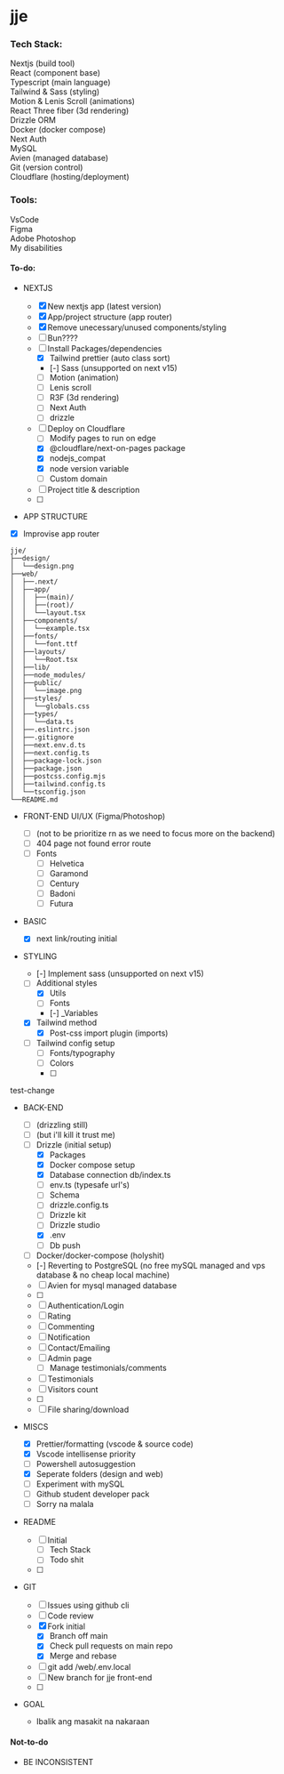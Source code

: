 # jje

### Tech Stack:

Nextjs (build tool) </br>
React (component base) </br>
Typescript (main language) </br>
Tailwind & Sass (styling) </br>
Motion & Lenis Scroll (animations) </br>
React Three fiber (3d rendering) </br>
Drizzle ORM </br>
Docker (docker compose) </br>
Next Auth </br>
MySQL </br>
Avien (managed database) </br>
Git (version control) </br>
Cloudflare (hosting/deployment) </br>

### Tools:

VsCode </br>
Figma </br>
Adobe Photoshop </br>
My disabilities </br>

#### To-do:

- NEXTJS

  - [x] New nextjs app (latest version)
  - [x] App/project structure (app router)
  - [x] Remove unecessary/unused components/styling
  - [ ] Bun????
  - [ ] Install Packages/dependencies
    - [x] Tailwind prettier (auto class sort)
    - [-] Sass (unsupported on next v15)
    - [ ] Motion (animation)
    - [ ] Lenis scroll
    - [ ] R3F (3d rendering)
    - [ ] Next Auth
    - [ ] drizzle
  - [ ] Deploy on Cloudflare
    - [ ] Modify pages to run on edge
    - [x] @cloudflare/next-on-pages package
    - [x] nodejs_compat
    - [x] node version variable
    - [ ] Custom domain
  - [ ] Project title & description
  - [ ]

- APP STRUCTURE
- [x] Improvise app router

```
jje/
├──design/
│  └──design.png
├──web/
│  ├──.next/
│  ├──app/
│  │  ├──(main)/
│  │  ├──(root)/
│  │  └──layout.tsx
│  ├──components/
│  │  └──example.tsx
│  ├──fonts/
│  │  └──font.ttf
│  ├──layouts/
│  │  └──Root.tsx
│  ├──lib/
│  ├──node_modules/
│  ├──public/
│  │  └──image.png
│  ├──styles/
│  │  └──globals.css
│  ├──types/
│  │  └──data.ts
│  ├──.eslintrc.json
│  ├──.gitignore
│  ├──next.env.d.ts
│  ├──next.config.ts
│  ├──package-lock.json
│  ├──package.json
│  ├──postcss.config.mjs
│  ├──tailwind.config.ts
│  └──tsconfig.json
└──README.md
```

- FRONT-END UI/UX (Figma/Photoshop)

  - [ ] (not to be prioritize rn as we need to focus more on the backend)
  - [ ] 404 page not found error route
  - [ ] Fonts
    - [ ] Helvetica
    - [ ] Garamond
    - [ ] Century
    - [ ] Badoni
    - [ ] Futura

- BASIC

  - [x] next link/routing initial

- STYLING

  - [-] Implement sass (unsupported on next v15)
  - [ ] Additional styles
    - [x] Utils
    - [ ] Fonts
    - [-] \_Variables
  - [x] Tailwind method
    - [x] Post-css import plugin (imports)
  - [ ] Tailwind config setup
    - [ ] Fonts/typography
    - [ ] Colors
    - [ ]

test-change

- BACK-END

  - [ ] (drizzling still)
  - [ ] (but i'll kill it trust me)
  - [ ] Drizzle (initial setup)
    - [x] Packages
    - [x] Docker compose setup
    - [x] Database connection db/index.ts
    - [ ] env.ts (typesafe url's)
    - [ ] Schema
    - [ ] drizzle.config.ts
    - [ ] Drizzle kit
    - [ ] Drizzle studio
    - [x] .env
    - [ ] Db push
  - [ ] Docker/docker-compose (holyshit)
  - [-] Reverting to PostgreSQL (no free mySQL managed and vps database & no cheap local machine)
  - [ ] Avien for mysql managed database
  - [ ]
  - [ ] Authentication/Login
  - [ ] Rating
  - [ ] Commenting
  - [ ] Notification
  - [ ] Contact/Emailing
  - [ ] Admin page
    - [ ] Manage testimonials/comments
  - [ ] Testimonials
  - [ ] Visitors count
  - [ ]
  - [ ] File sharing/download

- MISCS

  - [x] Prettier/formatting (vscode & source code)
  - [x] Vscode intellisense priority
  - [ ] Powershell autosuggestion
  - [x] Seperate folders (design and web)
  - [ ] Experiment with mySQL
  - [ ] Github student developer pack
  - [ ] Sorry na malala

- README

  - [ ] Initial
    - [ ] Tech Stack
    - [ ] Todo shit
  - [ ]

- GIT

  - [ ] Issues using github cli
  - [ ] Code review
  - [x] Fork initial
    - [x] Branch off main
    - [x] Check pull requests on main repo
    - [x] Merge and rebase
  - [ ] git add /web/.env.local
  - [ ] New branch for jje front-end
  - [ ]

- GOAL

  - Ibalik ang masakit na nakaraan

#### Not-to-do

- BE INCONSISTENT
